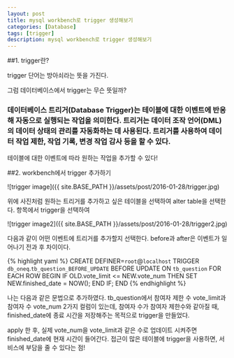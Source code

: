 ```yaml
---
layout: post
title: mysql workbench로 trigger 생성해보기
categories: [Database]
tags: [trigger]
description: mysql workbench로 trigger 생성해보기
---
```



##1. trigger란?

trigger 단어는 방아쇠라는 뜻을 가진다.

그럼 데이터베이스에서 trigger는 무슨 뜻일까?

### 데이터베이스 트리거(Database Trigger)는 테이블에 대한 이벤트에 반응해 자동으로 실행되는 작업을 의미한다. 트리거는 데이터 조작 언어(DML)의 데이터 상태의 관리를 자동화하는 데 사용된다. 트리거를 사용하여 데이터 작업 제한, 작업 기록, 변경 작업 감사 등을 할 수 있다.


테이블에 대한 이벤트에 따라 원하는 작업을 추가할 수 있다!


##2. workbench에서 trigger 추가하기

![trigger image]({{ site.BASE_PATH }}/assets/post/2016-01-28/trigger.jpg)

위에 사진처럼 원하는 트리거를 추가하고 싶은 테이블을 선택하여 alter table을 선택한다.
항목에서 trigger을 선택하여

![trigger image2]({{ site.BASE_PATH }}/assets/post/2016-01-28/trigger2.jpg)

다음과 같이 어떤 이벤트에 트리거를 추가할지 선택한다.
before과 after은 이벤트가 일어나기 전과 후 차이이다.

{% highlight yaml %}
CREATE DEFINER=`root`@`localhost` TRIGGER `db_oneq`.`tb_question_BEFORE_UPDATE` BEFORE UPDATE ON `tb_question` FOR EACH ROW
BEGIN
    IF OLD.vote_limit <= NEW.vote_num
    THEN SET NEW.finished_date = NOW();
    END IF;
END
{% endhighlight %}

나는 다음과 같은 문법으로 추가하였다.
tb_question에서 참여자 제한 수 vote_limit과 참여자 수 vote_num 2가지 컬럼이 있는데, 참여자 수가 참여자 제한수와 같아질 때,
finished_date에 종료 시간을 저장해주는 목적으로 trigger을 만들었다.

apply 한 후, 실제 vote_num을 vote_limit과 같은 수로 업데이트 시켜주면 finished_date에 현재 시간이 들어간다.
접근이 많은 테이블에 trigger을 사용하면, 서비스에 부담을 줄 수 있다는 점!
